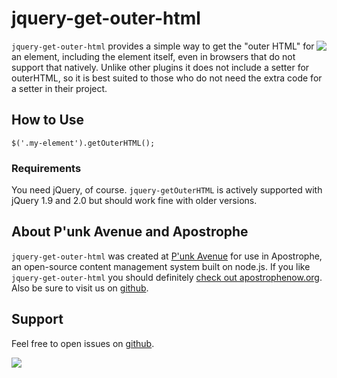 # jquery-get-outer-html

<a href="http://apostrophenow.org/"><img src="https://raw.github.com/punkave/jquery-getOuterHTML/master/logos/logo-box-madefor.png" align="right" /></a>

`jquery-get-outer-html` provides a simple way to get the "outer HTML" for an element, including the element itself, even in browsers that do not support that natively. Unlike other plugins it does not include a setter for outerHTML, so it is best suited to those who do not need the extra code for a setter in their project.

## How to Use

    $('.my-element').getOuterHTML();

### Requirements

You need jQuery, of course. `jquery-getOuterHTML` is actively supported with jQuery 1.9 and 2.0 but should work fine with older versions.

## About P'unk Avenue and Apostrophe

`jquery-get-outer-html` was created at [P'unk Avenue](http://punkave.com) for use in Apostrophe, an open-source content management system built on node.js. If you like `jquery-get-outer-html` you should definitely [check out apostrophenow.org](http://apostrophenow.org). Also be sure to visit us on [github](http://github.com/punkave).

## Support

Feel free to open issues on [github](http://github.com/punkave/jquery-get-outer-html).

<a href="http://punkave.com/"><img src="https://raw.github.com/punkave/jquery-get-outer-html/master/logos/logo-box-builtby.png" /></a>


